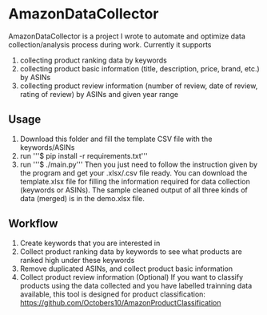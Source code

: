 # AmazonDataCollector
AmazonDataCollector is a project I wrote to automate and optimize data collection/analysis process during work. Currently it supports 
1. collecting product ranking data by keywords  
2. collecting product basic information (title, description, price, brand, etc.) by ASINs
3. collecting product review information (number of review, date of review, rating of review) by ASINs and given year range

## Usage
1. Download this folder and fill the template CSV file with the keywords/ASINs
2. run '''$ pip install -r requirements.txt'''
3. run '''$ ./main.py'''
Then you just need to follow the instruction given by the program and get your .xlsx/.csv file ready.
You can download the template.xlsx file for filling the information required for data collection (keywords or ASINs).
The sample cleaned output of all three kinds of data (merged) is in the demo.xlsx file. 

## Workflow
1. Create keywords that you are interested in
2. Collect product ranking data by keywords to see what products are ranked high under these keywords
3. Remove duplicated ASINs, and collect product basic information
4. Collect product review information
(Optional) If you want to classify products using the data collected and you have labelled trainning data available, this tool is designed for product classification:
https://github.com/Octobers10/AmazonProductClassification

